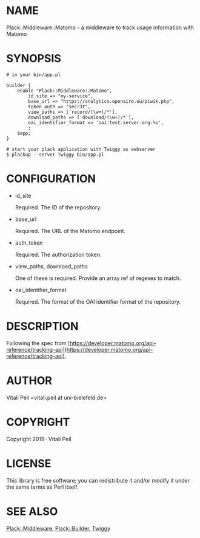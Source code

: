 # NAME

Plack::Middleware::Matomo - a middleware to track usage information with Matomo

# SYNOPSIS

    # in your bin/app.pl

    builder {
        enable "Plack::Middleware::Matomo",
            id_site => "my-service",
            base_url => "https://analytics.openaire.eu/piwik.php",
            token_auth => "secr3t",
            view_paths => ['record/(\w+)/*'],
            download_paths => ['download/(\w+)/*'],
            oai_identifier_format => 'oai:test.server.org:%s',
            ;
        $app;
    }

    # start your plack application with Twiggy as webserver
    $ plackup --server Twiggy bin/app.pl

# CONFIGURATION

- id\_site

    Required. The ID of the repository.

- base\_url

    Required. The URL of the Matomo endpoint.

- auth\_token

    Required. The authorization token.

- view\_paths, download\_paths

    One of these is required. Provide an array ref of regexes to match.

- oai\_identifier\_format

    Required. The format of the OAI identifier format of the repository.

# DESCRIPTION

Following the spec from [https://developer.matomo.org/api-reference/tracking-api](https://developer.matomo.org/api-reference/tracking-api).

# AUTHOR

Vitali Peil &lt;vitali.peil at uni-bielefeld.de>

# COPYRIGHT

Copyright 2019- Vitali Peil

# LICENSE

This library is free software; you can redistribute it and/or modify
it under the same terms as Perl itself.

# SEE ALSO

[Plack::Middleware](https://metacpan.org/pod/Plack::Middleware), [Plack::Builder](https://metacpan.org/pod/Plack::Builder), [Twiggy](https://metacpan.org/pod/Twiggy)
